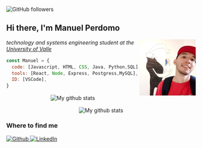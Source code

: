<p align="left">
 <img alt="GitHub followers" src="https://img.shields.io/github/followers/lonperman?style=social">
 
</p>
<h2> Hi there, I'm Manuel Perdomo </h2>

<img align='right' src="./img/perfil2.jpg" width="150" id="perfil">

<p><em>technology and systems engineering student at the <a href="https://www.univalle.edu.co/"> University of Valle </a></em></p>

 
```javascript
const Manuel = {
  code: [Javascript, HTML, CSS, Java, Python,SQL],
  tools: [React, Node, Express, Postgress,MySQL],
  ID: [VSCode],
}
``` 

<p align="center">
  <img align="center" src="https://github-readme-stats.vercel.app/api?username=lonperman&theme=vue&show_icons=true" alt="My github stats" />
</p>

<p align="center">
  <img align="center" src="https://github-readme-stats.vercel.app/api/top-langs/?username=lonperman&layout=compact&theme=vue&langs_count=6" alt="My github stats"/>
</p>

<h3>Where to find me</h3>
<p>
  <a href="https://github.com/lonperman" target="_blank"><img alt="Github" src="https://img.shields.io/badge/GitHub-%2312100E.svg?&style=for-the-badge&logo=Github&logoColor=white" />
  <a href="https://www.linkedin.com/in/manuelperdomo-a0b60a175/" target="_blank"><img alt="LinkedIn" src="https://img.shields.io/badge/linkedin-%230077B5.svg?&style=for-the-badge&logo=linkedin&logoColor=white" />
</p>


 



<!--
**lonperman/lonperman** is a ✨ _special_ ✨ repository because its `README.md` (this file) appears on your GitHub profile.


